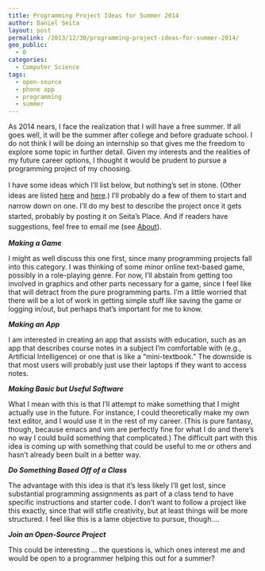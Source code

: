 ```yaml
---
title: Programming Project Ideas for Summer 2014
author: Daniel Seita
layout: post
permalink: /2013/12/30/programming-project-ideas-for-summer-2014/
geo_public:
  - 0
categories:
  - Computer Science
tags:
  - open-source
  - phone app
  - programming
  - summer
---
```

As 2014 nears, I face the realization that I will have a free summer. If all goes well, it will be the summer after college and before graduate school. I do not think I will be doing an internship so that gives me the freedom to explore some topic in further detail. Given my interests and the realities of my future career options, I thought it would be prudent to pursue a programming project of my choosing.

<span style="line-height:1.5;">I have some ideas which I&#8217;ll list below, but nothing&#8217;s set in stone. (Other ideas are listed <a href="http://www.dreamincode.net/forums/topic/78802-martyr2s-mega-project-ideas-list/">here</a> and <a href="http://nifty.stanford.edu/">here</a>.) I&#8217;ll probably do a few of them to start and narrow down on one. I&#8217;ll do my best to describe the project once it gets started, probably by posting it on Seita&#8217;s Place. And if readers have suggestions, feel free to email me (see <a href="http://seitad.wordpress.com/about/">About</a>).</span>

***Making a Game***

I might as well discuss this one first, since many programming projects fall into this category. I was thinking of some minor online text-based game, possibly in a role-playing genre. For now, I&#8217;ll abstain from getting too involved in graphics and other parts necessary for a game, since I feel like that will detract from the pure programming parts. I&#8217;m a little worried that there will be a lot of work in getting simple stuff like saving the game or logging in/out, but perhaps that&#8217;s important for me to know.

***Making an App***

I am interested in creating an app that assists with education, such as an app that describes course notes in a subject I&#8217;m comfortable with (e.g., Artificial Intelligence) or one that is like a &#8220;mini-textbook.&#8221; The downside is that most users will probably just use their laptops if they want to access notes.

***Making Basic but Useful Software***

What I mean with this is that I&#8217;ll attempt to make something that I might actually use in the future. For instance, I could theoretically make my own text editor, and I would use it in the rest of my career. (This is pure fantasy, though, because emacs and vim are perfectly fine for what I do and there&#8217;s no way I could build something that complicated.) The difficult part with this idea is coming up with something that could be useful to me or others and hasn&#8217;t already been built in a better way.

***Do Something Based Off of a Class***

The advantage with this idea is that it&#8217;s less likely I&#8217;ll get lost, since substantial programming assignments as part of a class tend to have specific instructions and starter code. I don&#8217;t want to follow a project like this exactly, since that will stifle creativity, but at least things will be more structured. I feel like this is a lame objective to pursue, though&#8230;.

***Join an Open-Source Project***

This could be interesting &#8230; the questions is, which ones interest me and would be open to a programmer helping this out for a summer?